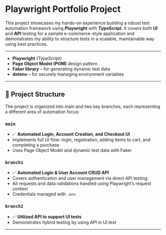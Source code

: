 # Playwright Portfolio Project

This project showcases my hands-on experience building a robust test automation framework using **Playwright** with **TypeScript**. It covers both **UI** and **API** testing for a sample e-commerce-style application and demonstrates my ability to structure tests in a scalable, maintainable way using best practices.

---

- **Playwright** (TypeScript)
- **Page Object Model (POM)** design pattern
- **Faker library** – for generating dynamic test data
- **dotenv** – for securely managing environment variables

---

## 🧩 Project Structure

The project is organized into main and two key branches, each representing a different area of automation focus:

###  `main`
- ✅ **Automated Login, Account Creation, and Checkout UI**
- Implements full UI flow: login, registration, adding items to cart, and completing a purchase
- Uses Page Object Model and dynamic test data with Faker

###  `branch1`
- ✅ **Automated Login & User Account CRUD API**
- Covers authentication and user management via direct API testing
- All requests and data validations handled using Playwright’s request context
- Credentials managed with `.env`

###  `branch2`
- ✅ **Utilized API to support UI tests**
- Demonstrates hybrid testing by using API in UI test

---

